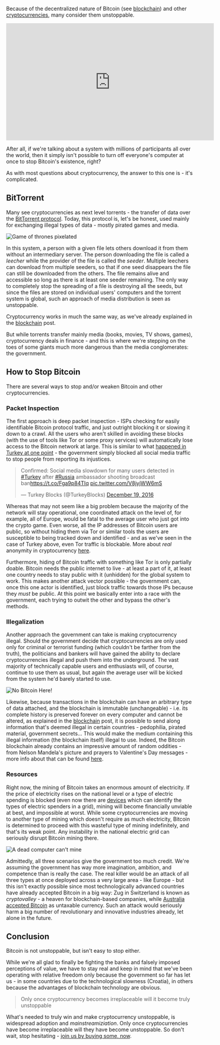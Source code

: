 Because of the decentralized nature of Bitcoin (see [blockchain][blockchain-en]) and other [cryptocurrencies][cryptocurrency-en], many consider them unstoppable.

<iframe width="560" height="315" src="https://www.youtube.com/embed/EQO1AUuFnyg" frameborder="0" allowfullscreen></iframe>

After all, if we're talking about a system with millions of participants all over the world, then it simply isn't possible to turn off everyone's computer at once to stop Bitcoin's existence, right?

As with most questions about cryptocurrency, the answer to this one is - it's complicated.

## BitTorrent

Many see cryptocurrencies as next level torrents - the transfer of data over the [BitTorrent protocol](https://en.wikipedia.org/wiki/BitTorrent). Today, this protocol is, let's be honest, used mainly for exchanging illegal types of data - mostly pirated games and media.

![Game of thrones pixelated](https://bitfalls.com/wp-content/uploads/2017/08/48730a251905d5e98382dddd88f37cc6.gif)

In this system, a person with a given file lets others download it from them without an intermediary server. The person downloading the file is called a _leecher_ while the provider of the file is called the _seeder_. Multiple leechers can download from multiple seeders, so that if one seed disappears the file can still be downloaded from the others. The file remains alive and accessible so long as there is at least one seeder remaining. The only way to completely stop the spreading of a file is destroying all the seeds, but since the files are stored on individual users' computers and the torrent system is global, such an approach of media distribution is seen as unstoppable.

Cryptocurrency works in much the same way, as we've already explained in the [blockchain][blockchain-en] post.

But while torrents transfer mainly media (books, movies, TV shows, games), cryptocurrency deals in finance - and this is where we're stepping on the toes of some giants much more dangerous than the media conglomerates: the government.

## How to Stop Bitcoin

There are several ways to stop and/or weaken Bitcoin and other cryptocurrencies.

### Packet Inspection

The first approach is deep packet inspection - ISPs checking for easily identifiable Bitcoin protocol traffic, and just outright blocking it or slowing it down to a crawl. All the users who aren't skilled in avoiding these blocks (with the use of tools like Tor or some proxy services) will automatically lose access to the Bitcoin network at large. This is similar to what [happened in Turkey at one point](http://www.telegraph.co.uk/technology/2016/12/20/turkey-blocks-access-facebook-twitter-whatsapp-following-ambassadors/) - the government simply blocked all social media traffic to stop people from reporting its injustices.

<blockquote class="twitter-tweet" data-lang="en"><p lang="en" dir="ltr">Confirmed: Social media slowdown for many users detected in <a href="https://twitter.com/hashtag/Turkey?src=hash">#Turkey</a> after <a href="https://twitter.com/hashtag/Russia?src=hash">#Russia</a> ambassador shooting broadcast ban<a href="https://t.co/Fga9p84TIq">https://t.co/Fga9p84TIq</a> <a href="https://t.co/V8jyjWW6mS">pic.twitter.com/V8jyjWW6mS</a></p>&mdash; Turkey Blocks (@TurkeyBlocks) <a href="https://twitter.com/TurkeyBlocks/status/810916025189486592">December 19, 2016</a></blockquote>
<script async src="//platform.twitter.com/widgets.js" charset="utf-8"></script>

Whereas that may not seem like a big problem because the majority of the network will stay operational, one coordinated attack on the level of, for example, all of Europe, would be fatal to the average user who just got into the crypto game. Even worse, all the IP addresses of Bitcoin users are public, so without hiding them via Tor or similar tools the users are susceptible to being tracked down and identified - and as we've seen in the case of Turkey above, even Tor traffic is blockable. More about *real* anonymity in cryptocurrency [here][anonymous-en].

Furthermore, hiding of Bitcoin traffic with something like Tor is only partially doable. Bitcoin needs the public internet to live - at least a part of it, at least one country needs to stay public with it (unhidden) for the global system to work. This makes another attack vector possible - the government can, once this one actor is identified, just block traffic towards those IPs because they *must* be public. At this point we basically enter into a race with the government, each trying to outwit the other and bypass the other's methods.

### Illegalization

Another approach the government can take is making cryptocurrency illegal. Should the government decide that cryptocurrencies are only used only for criminal or terrorist funding (which couldn't be farther from the truth), the politicians and bankers will have gained the ability to declare cryptocurrencies illegal and push them into the underground. The vast majority of technically capable users and enthusiasts will, of course, continue to use them as usual, but again the average user will be kicked from the system he'd barely started to use.

![No Bitcoin Here!](https://bitfalls.com/wp-content/uploads/2017/08/cryptocurrencies.png)

Likewise, because transactions in the blockchain can have an arbitrary type of data attached, and the blockchain is immutable (unchangeable) - i.e. its complete history is preserved forever on every computer and cannot be altered, as explained in the [blockchain][blockchain-en] post, it is possible to send along information that's deemed illegal in certain countries - pedophilia, pirated material, government secrets... This would make the medium containing this illegal information (the blockchain itself) illegal to use. Indeed, the Bitcoin blockchain already contains an impressive amount of random oddities - from Nelson Mandela's picture and prayers to Valentine's Day messages - more info about that can be found [here](http://www.righto.com/2014/02/ascii-bernanke-wikileaks-photographs.html).

### Resources

Right now, the mining of Bitcoin takes an enormous amount of electricity. If the price of electricity rises on the national level or a type of electric spending is blocked (even now there are [devices](https://ecoisme.com/) which can identify the types of electric spenders in a grid), mining will become financially unviable at best, and impossible at worst. While some cryptocurrencies are moving to another type of mining which doesn't require as much electricity, Bitcoin is determined to proceed with this wasteful type of mining indefinitely, and that's its weak point. Any instability in the national electric grid can seriously disrupt Bitcoin mining there.

![A dead computer can't mine](https://bitfalls.com/wp-content/uploads/2017/08/giphy.gif)

Admittedly, all three scenarios give the government too much credit. We're assuming the government has way more imagination, ambition, and competence than is really the case. The real killer would be an attack of all three types at once deployed across a very large area - like Europe - but this isn't exactly possible since most technologically advanced countries have already accepted Bitcoin in a big way: Zug in Switzerland is known as _cryptovalley_ - a heaven for blockchain-based companies, while [Australia accepted Bitcoin](https://cointelegraph.com/news/australia-will-recognize-bitcoin-as-money-and-protect-bitcoin-businesses-no-taxes) as untaxable currency. Such an attack would seriously harm a big number of revolutionary and innovative industries already, let alone in the future.

## Conclusion

Bitcoin is not unstoppable, but isn't easy to stop either.

While we're all glad to finally be fighting the banks and falsely imposed perceptions of value, we have to stay real and keep in mind that we've been operating with relative freedom only because the government so far has let us - in some countries due to the technological slowness (Croatia), in others because the advantages of blockchain technology are obvious.

> Only once cryptocurrency becomes irreplaceable will it become truly unstoppable

What's needed to truly win and make cryptocurrency unstoppable, is widespread adoption and _mainstreamiziation_. Only once cryptocurrencies have become irreplaceable will they have become unstoppable. So don't wait, stop hesitating - [join us by buying some, now][buy-cc-en].

[cryptocurrency-en]: 2017/08/20/cryptocurrency/
[blockchain-en]: /2017/08/20/blockchain-explained-blockchain-works/
[anonymous-en]: anonymous
[buy-cc-en]: buycrypto
